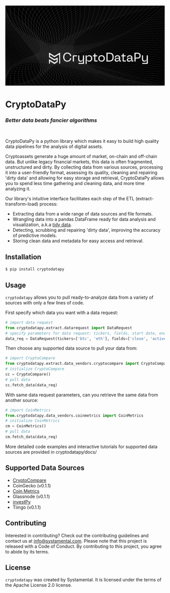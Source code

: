![](cryptodatapy_logo.jpeg)

# CryptoDataPy
### _Better data beats fancier algorithms_
<br/>

CryptoDataPy is a python library which makes it easy to build high quality data pipelines
for the analysis of digital assets.

Cryptoassets generate a huge amount of market, on-chain and off-chain data.
But unlike legacy financial markets, this data is often fragmented,
unstructured and dirty. By collecting data from various sources,
processing it into a user-friendly format, assessing its quality,
cleaning and repairing 'dirty data' and allowing for easy storage and retrieval,
CryptoDataPy allows you to spend less time gathering and cleaning data,
and more time analyzing it.


Our library's intuitive interface facilitates each step of the ETL (extract-transform-load) process:

- Extracting data from a wide range of data sources and file formats.
- Wrangling data into a pandas DataFrame ready for data analysis and
visualization, a.k.a [tidy data](https://www.jstatsoft.org/article/view/v059i10).
- Detecting, scrubbing and repairing 'dirty data', improving the accuracy
of predictive models.
- Storing clean data and metadata for easy access and retrieval.

## Installation

```bash
$ pip install cryptodatapy
```

## Usage

`cryptodatapy` allows you to pull ready-to-analyze data from a variety of sources
with only a few lines of code.

First specify which data you want with a data request:

```python
# import data request
from cryptodatapy.extract.datarequest import DataRequest
# specify parameters for data request: tickers, fields, start date, end_date, etc.
data_req = DataRequest(tickers=['btc', 'eth'], fields=['close', 'active_addresses'])
```
Then choose any supported data source to pull your data from:

```python
# import CryptoCompare
from cryptodatapy.extract.data_vendors.cryptocompare import CryptoCompare
# initialize CryptoCompare
cc = CryptoCompare()
# pull data
cc.fetch_data(data_req)
```

With same data request parameters, can you retrieve the same data from another source:

```python
# import CoinMetrics
from.cryptodatapy.data_vendors.coinmetrics import CoinMetrics
# initialize CoinMetrics
cm = CoinMetrics()
# pull data
cm.fetch_data(data_req)
```

More detailed code examples and interactive tutorials for
supported data sources are provided in cryptodatapy/docs/

## Supported Data Sources

- [CryptoCompare](https://min-api.cryptocompare.com/documentation)
- CoinGecko (v0.1.1)
- [Coin Metrics](https://docs.coinmetrics.io/api/v4/)
- Glassnode (v0.1.1)
- [investPy](https://investpy.readthedocs.io/)
- Tiingo (v0.1.1)

## Contributing

Interested in contributing? Check out the contributing guidelines and
contact us at info@systamental.com. Please note that this project is
released with a Code of Conduct. By contributing to this project, you agree
to abide by its terms.

## License

`cryptodatapy` was created by Systamental.
It is licensed under the terms of the Apache License 2.0 license.

